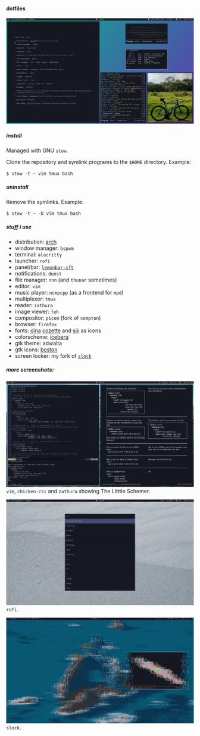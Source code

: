 #### dotfiles

![1](./.img/1.png)

##### install

Managed with GNU `stow`.

Clone the repository and symlink programs to the `$HOME` directory. Example:

```
$ stow -t ~ vim tmux bash
```

##### uninstall

Remove the symlinks. Example:

```
$ stow -t ~ -D vim tmux bash
```

##### stuff i use

- distribution: [arch](https://archlinux.org)
- window manager: `bspwm`
- terminal: `alacritty`
- launcher: `rofi`
- panel/bar: [`lemonbar-xft`](https://github.com/krypt-n/bar)
- notifications: `dunst`
- file manager: `nnn` (and `thunar` sometimes)
- editor: `vim`
- music player: `ncmpcpp` (as a frontend for `mpd`)
- multiplexer: `tmux`
- reader: `zathura`
- image viewer: `feh`
- compositor: `picom` (fork of `compton`)
- browser: `firefox`
- fonts: [dina](https://www.dcmembers.com/jibsen/download/61) [cozette](https://github.com/slavfox/Cozette) and [siji](https://github.com/stark/siji) as icons
- colorscheme: [iceberg](https://github.com/cocopon/iceberg.vim)
- gtk theme: adwaita
- gtk icons: [boston](https://github.com/heychrisd/Boston-Icons)
- screen locker: my fork of [`slock`](https://github.com/cer-0/suckless/tree/iceberg/slock)

##### more screenshots:

![2](./.img/2.png)
`vim`, `chicken-csi` and `zathura` showing The Litttle Schemer.

![3](./.img/3.png)
`rofi`.

![4](./.img/4.png)
`slock`.
